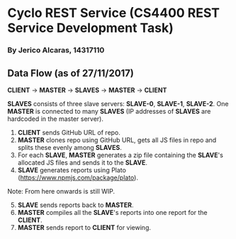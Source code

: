 # Cyclo REST Service (CS4400 REST Service Development Task)
### By Jerico Alcaras, 14317110
## Data Flow (as of 27/11/2017)

**CLIENT** → **MASTER** → **SLAVES** → **MASTER** → **CLIENT**

**SLAVES** consists of three slave servers: **SLAVE-0**, **SLAVE-1**, **SLAVE-2**.
One **MASTER** is connected to many **SLAVES** (IP addresses of **SLAVES** are hardcoded in the master server).

1. **CLIENT** sends GitHub URL of repo.
2. **MASTER** clones repo using GitHub URL, gets all JS files in repo and splits these evenly among **SLAVES**.
3. For each **SLAVE**, **MASTER** generates a zip file containing the **SLAVE**'s allocated JS files and sends it to the **SLAVE**.
4. **SLAVE** generates reports using Plato (https://www.npmjs.com/package/plato).

Note: From here onwards is still WIP.

5. **SLAVE** sends reports back to **MASTER**.
6. **MASTER** compiles all the **SLAVE**'s reports into one report for the **CLIENT**.
7. **MASTER** sends report to **CLIENT** for viewing.